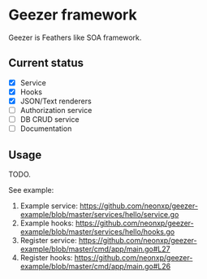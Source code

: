 # Geezer framework

Geezer is Feathers like SOA framework.

## Current status

- [x] Service
- [x] Hooks
- [x] JSON/Text renderers
- [ ] Authorization service
- [ ] DB CRUD service
- [ ] Documentation

## Usage

TODO.

See example:

1. Example service: https://github.com/neonxp/geezer-example/blob/master/services/hello/service.go
2. Example hooks: https://github.com/neonxp/geezer-example/blob/master/services/hello/hooks.go
3. Register service: https://github.com/neonxp/geezer-example/blob/master/cmd/app/main.go#L27
4. Register hooks: https://github.com/neonxp/geezer-example/blob/master/cmd/app/main.go#L26
